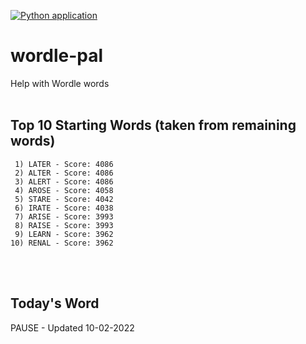 [![Python application](https://github.com/schleising/wordle-pal/actions/workflows/python-app.yml/badge.svg)](https://github.com/schleising/wordle-pal/actions/workflows/python-app.yml)
# wordle-pal
Help with Wordle words
<br>
<br>

## Top 10 Starting Words (taken from remaining words)
     1) LATER - Score: 4086
     2) ALTER - Score: 4086
     3) ALERT - Score: 4086
     4) AROSE - Score: 4058
     5) STARE - Score: 4042
     6) IRATE - Score: 4038
     7) ARISE - Score: 3993
     8) RAISE - Score: 3993
     9) LEARN - Score: 3962
    10) RENAL - Score: 3962
<br>
<br>

## Today's Word
PAUSE - Updated 10-02-2022
